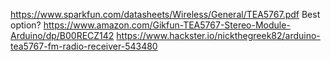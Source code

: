 https://www.sparkfun.com/datasheets/Wireless/General/TEA5767.pdf
Best option? https://www.amazon.com/Gikfun-TEA5767-Stereo-Module-Arduino/dp/B00RECZ142
https://www.hackster.io/nickthegreek82/arduino-tea5767-fm-radio-receiver-543480
